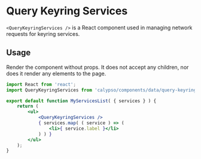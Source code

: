 # Query Keyring Services

`<QueryKeyringServices />` is a React component used in managing network requests for keyring services.

## Usage

Render the component without props. It does not accept any children, nor does it render any elements to the page.

```jsx
import React from 'react';
import QueryKeyringServices from 'calypso/components/data/query-keyring-services';

export default function MyServicesList( { services } ) {
	return (
		<ul>
			<QueryKeyringServices />
			{ services.map( ( service ) => (
				<li>{ service.label }</li>
			) ) }
		</ul>
	);
}
```
